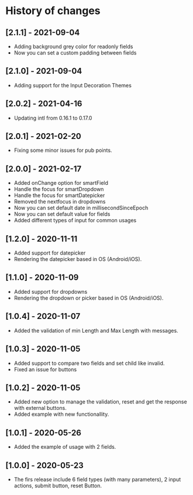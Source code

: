 # History of changes

## [2.1.1] - 2021-09-04

* Adding background grey color for readonly fields
* Now you can set a custom padding between fields

## [2.1.0] - 2021-09-04

* Adding support for the Input Decoration Themes

## [2.0.2] - 2021-04-16

* Updating intl from 0.16.1 to 0.17.0

## [2.0.1] - 2021-02-20

* Fixing some minor issues for pub points.

## [2.0.0] - 2021-02-17

* Added onChange option for smartField
* Handle the focus for smartDropdown
* Handle the focus for smartDatepicker
* Removed the nextfocus in dropdowns
* Now you can set default date in millisecondSinceEpoch
* Now you can set default value for fields
* Added different types of input for common usages

## [1.2.0] - 2020-11-11

* Added support for datepicker
* Rendering the datepicker based in OS (Android/iOS).

## [1.1.0] - 2020-11-09

* Added support for dropdowns
* Rendering the dropdown or picker based in OS (Android/iOS).

## [1.0.4] - 2020-11-07

* Added the validation of min Length and Max Length with messages.

## [1.0.3] - 2020-11-05

* Added support to compare two fields and set child like invalid.
* Fixed an issue for buttons

## [1.0.2] - 2020-11-05

* Added new option to manage the validation, reset and get the response with external buttons.
* Added example with new functionallity.

## [1.0.1] - 2020-05-26

* Added the example of usage with 2 fields.

## [1.0.0] - 2020-05-23

* The firs release include 6 field types (with many parameters), 2 input actions, submit button, reset Button.
